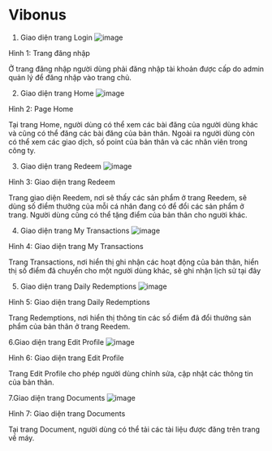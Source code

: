 # Vibonus
1. Giao diện trang Login
 ![image](https://user-images.githubusercontent.com/67451340/190565441-9d4bd11f-a40a-4996-88f0-e42791b6dd89.png)
 
Hình 1: Trang đăng nhập

Ở trang đăng nhập người dùng phải đăng nhập tài khoản được cấp do admin quản lý để đăng nhập vào trang chủ.

2. Giao diện trang Home
 ![image](https://user-images.githubusercontent.com/67451340/190565469-477f77af-cb86-4a48-bc13-3dd6ccb5d658.png)
 
Hình 2: Page Home

Tại trang Home, người dùng có thể xem các bài đăng của người dùng khác và cũng có thể đăng các bài đăng của bản thân. Ngoài ra người dùng còn có thể xem các giao dịch, số point của bản thân và các nhân viên trong công ty.

3. Giao diện trang Redeem
 ![image](https://user-images.githubusercontent.com/67451340/190565497-39646550-9b50-4130-aa5f-65237110ea7c.png)
 
Hình 3: Giao diện trang Redeem

Trang giao diện Reedem, nơi sẽ thấy các sản phẩm ở trang Reedem, sẽ dùng số điểm thưởng của mỗi cá nhân đang có để đổi các sản phẩm ở trang. Người dùng cũng có thể tặng điểm của bản thân cho người khác.

4. Giao diện trang My Transactions
 ![image](https://user-images.githubusercontent.com/67451340/190565516-1a4c2ff5-7e0b-4920-941b-ef6ec681645c.png)
 
Hình 4: Giao diện trang My Transactions

Trang Transactions, nơi hiển thị ghi nhận các hoạt động của bản thân, hiển thị số điểm đã chuyển cho một người dùng khác, sẽ ghi nhận lịch sử tại đây

5. Giao diện trang Daily Redemptions
 ![image](https://user-images.githubusercontent.com/67451340/190565546-fa4acef8-2a0b-40da-9246-41164a613868.png)
 
Hình 5: Giao diện trang Daily Redemptions

Trang Redemptions, nơi hiển thị thông tin các số điểm đã đổi thưởng sản phẩm của bản thân ở trang Reedem.

6.Giao diện trang Edit Profile
 ![image](https://user-images.githubusercontent.com/67451340/190565565-f3788177-9bf0-4784-8f91-27f90a54008a.png)
 
Hình 6: Giao diện trang Edit Profile

Trang Edit Profile cho phép người dùng chỉnh sửa, cập nhật các thông tin của bản thân.

7.Giao diện trang Documents
 ![image](https://user-images.githubusercontent.com/67451340/190565580-1e78bd5b-4288-4c14-b790-764cb633d7e2.png)
 
Hình 7: Giao diện trang Documents

Tại trang Document, người dùng có thể tải các tài liệu được đăng trên trang về máy.
